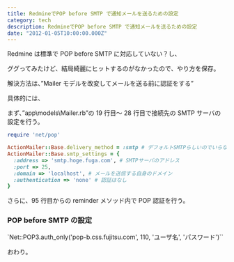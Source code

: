 ```yaml
---
title: RedmineでPOP before SMTP で通知メールを送るための設定
category: tech
description: RedmineでPOP before SMTP で通知メールを送るための設定
date: "2012-01-05T10:00:00.000Z"
---
```


Redmine は標準で POP before SMTP に対応していない？し、

ググってみたけど、結局綺麗にヒットするのがなかったので、やり方を保存。

解決方法は、”Mailer モデルを改変してメールを送る前に認証をする”

具体的には、

まず、”app\models\Mailer.rb”の 19 行目～ 28 行目で接続先の SMTP サーバの設定を行う。

```ruby
require 'net/pop'

ActionMailer::Base.delivery_method = :smtp # デフォルトSMTPらしいのでいらないかも
ActionMailer::Base.smtp_settings = {
  :address => 'smtp.hoge.fuga.com', # SMTPサーバのアドレス
  :port => 25,
  :domain => 'localhost', # メールを送信する自身のドメイン
  :authentication => 'none' # 認証はなし
}
```

さらに、95 行目からの reminder メソッド内で POP 認証を行う。

### POP before SMTP の設定

`Net::POP3.auth_only('pop-b.css.fujitsu.com', 110, 'ユーザ名', 'パスワード')``

おわり。
